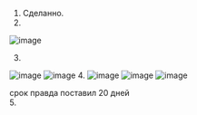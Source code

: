 1. Сделанно.  
2. 
![image](https://user-images.githubusercontent.com/95243483/162024048-34635e55-685c-48a2-97fa-4c587328d270.png)

3.
![image](https://user-images.githubusercontent.com/95243483/162038722-9dfaca41-733a-4d44-a76e-2657d0f23889.png)
![image](https://user-images.githubusercontent.com/95243483/162038861-dc8e8ec8-b134-418f-a953-81304fd79a3d.png)
4.
![image](https://user-images.githubusercontent.com/95243483/162263865-901eba24-6ac9-42f7-8025-867477a88782.png)
![image](https://user-images.githubusercontent.com/95243483/162263905-b272f3fa-8a91-46a6-8511-56772b61341c.png)
![image](https://user-images.githubusercontent.com/95243483/162264389-7463a2cb-9021-456b-b171-451148941a75.png)

срок правда поставил 20 дней  
5.
